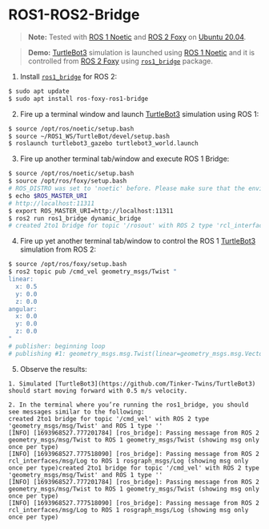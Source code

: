 # ROS1-ROS2-Bridge

> **Note:** Tested with [ROS 1 Noetic](https://wiki.ros.org/noetic) and [ROS 2 Foxy](https://docs.ros.org/en/foxy/index.html) on [Ubuntu 20.04](https://releases.ubuntu.com/focal).

> **Demo:** [TurtleBot3](https://github.com/Tinker-Twins/TurtleBot3) simulation is launched using [ROS 1 Noetic](https://wiki.ros.org/noetic) and it is controlled from [ROS 2 Foxy](https://docs.ros.org/en/foxy/index.html) using [`ros1_bridge`](https://github.com/ros2/ros1_bridge) package.

1. Install [`ros1_bridge`](https://github.com/ros2/ros1_bridge) for ROS 2:

```bash
$ sudo apt update
$ sudo apt install ros-foxy-ros1-bridge
```

2. Fire up a terminal window and launch [TurtleBot3](https://github.com/Tinker-Twins/TurtleBot3) simulation using ROS 1:

```bash
$ source /opt/ros/noetic/setup.bash
$ source ~/ROS1_WS/TurtleBot/devel/setup.bash
$ roslaunch turtlebot3_gazebo turtlebot3_world.launch
```

3. Fire up another terminal tab/window and execute ROS 1 Bridge:

```bash
$ source /opt/ros/noetic/setup.bash
$ source /opt/ros/foxy/setup.bash
# ROS_DISTRO was set to 'noetic' before. Please make sure that the environment does not mix paths from different distributions.
$ echo $ROS_MASTER_URI
# http://localhost:11311
$ export ROS_MASTER_URI=http://localhost:11311
$ ros2 run ros1_bridge dynamic_bridge
# created 2to1 bridge for topic '/rosout' with ROS 2 type 'rcl_interfaces/msg/Log' and ROS 1 type 'rosgraph_msgs/Log' ...
```

4. Fire up yet another terminal tab/window to control the ROS 1 [TurtleBot3](https://github.com/Tinker-Twins/TurtleBot3) simulation from ROS 2:

```bash
$ source /opt/ros/foxy/setup.bash
$ ros2 topic pub /cmd_vel geometry_msgs/Twist "
linear:
  x: 0.5
  y: 0.0
  z: 0.0
angular:
  x: 0.0
  y: 0.0
  z: 0.0
"
# publisher: beginning loop
# publishing #1: geometry_msgs.msg.Twist(linear=geometry_msgs.msg.Vector3(x=0.5, y=0.0, z=0.0), angular=geometry_msgs.msg.Vector3(x=0.0, y=0.0, z=0.0)) ...
```

5. Observe the results:

```
1. Simulated [TurtleBot3](https://github.com/Tinker-Twins/TurtleBot3) should start moving forward with 0.5 m/s velocity.

2. In the terminal where you’re running the ros1_bridge, you should see messages similar to the following:
created 2to1 bridge for topic '/cmd_vel' with ROS 2 type 'geometry_msgs/msg/Twist' and ROS 1 type ''
[INFO] [1693968527.777201784] [ros_bridge]: Passing message from ROS 2 geometry_msgs/msg/Twist to ROS 1 geometry_msgs/Twist (showing msg only once per type)
[INFO] [1693968527.777518090] [ros_bridge]: Passing message from ROS 2 rcl_interfaces/msg/Log to ROS 1 rosgraph_msgs/Log (showing msg only once per type)created 2to1 bridge for topic '/cmd_vel' with ROS 2 type 'geometry_msgs/msg/Twist' and ROS 1 type ''
[INFO] [1693968527.777201784] [ros_bridge]: Passing message from ROS 2 geometry_msgs/msg/Twist to ROS 1 geometry_msgs/Twist (showing msg only once per type)
[INFO] [1693968527.777518090] [ros_bridge]: Passing message from ROS 2 rcl_interfaces/msg/Log to ROS 1 rosgraph_msgs/Log (showing msg only once per type)
```
